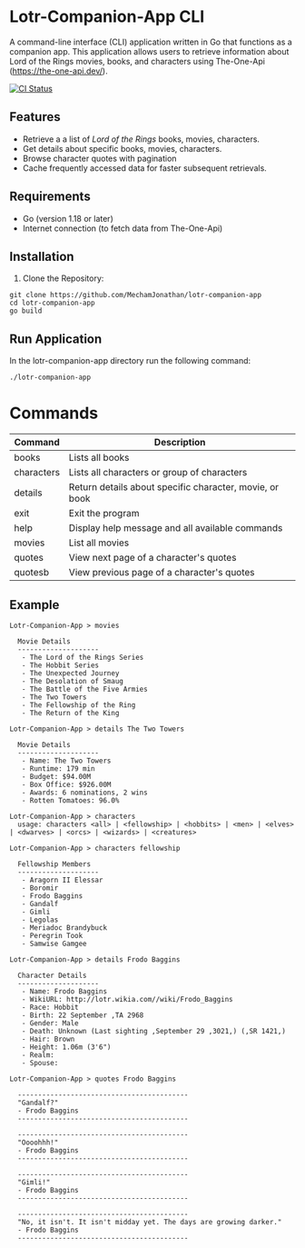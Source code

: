 # Lotr-Companion-App CLI
A command-line interface (CLI) application written in Go that functions as a companion app. This application allows users to retrieve information about Lord of the Rings movies, books, and characters using The-One-Api (https://the-one-api.dev/).

<p>
    <a href="https://github.com/mechamjonathan/lotr-companion-app/workflows"><img src="https://github.com/mechamjonathan/lotr-companion-app/workflows/ci.yml/badge.svg" alt="CI Status"></a>
</p>

## Features 
- Retrieve a a list of _Lord of the Rings_ books, movies, characters.
- Get details about specific books, movies, characters.
- Browse character quotes with pagination
- Cache frequently accessed data for faster subsequent retrievals.

## Requirements
- Go (version 1.18 or later)
- Internet connection (to fetch data from The-One-Api)
  
## Installation 
1. Clone the Repository:
```
git clone https://github.com/MechamJonathan/lotr-companion-app
cd lotr-companion-app
go build
```

## Run Application
In the lotr-companion-app directory run the following command:
```
./lotr-companion-app
```
# Commands

| Command     | Description                                        |
| ----------- | -----------                                        |
| books       | Lists all books                                    |
| characters  | Lists all characters or group of characters        |
| details     | Return details about specific character, movie, or book     |
| exit        | Exit the program                                   |
| help        | Display help message and all available commands    |
| movies      | List all movies                                    |
| quotes      | View next page of a character's quotes             |
| quotesb     | View previous page of a character's quotes         |

## Example
```
Lotr-Companion-App > movies

  Movie Details       
  --------------------
   - The Lord of the Rings Series
   - The Hobbit Series
   - The Unexpected Journey
   - The Desolation of Smaug
   - The Battle of the Five Armies
   - The Two Towers
   - The Fellowship of the Ring
   - The Return of the King

Lotr-Companion-App > details The Two Towers

  Movie Details       
  --------------------
   - Name: The Two Towers
   - Runtime: 179 min
   - Budget: $94.00M
   - Box Office: $926.00M
   - Awards: 6 nominations, 2 wins
   - Rotten Tomatoes: 96.0%

Lotr-Companion-App > characters
  usage: characters <all> | <fellowship> | <hobbits> | <men> | <elves> | <dwarves> | <orcs> | <wizards> | <creatures>

Lotr-Companion-App > characters fellowship

  Fellowship Members  
  --------------------
   - Aragorn II Elessar
   - Boromir
   - Frodo Baggins
   - Gandalf
   - Gimli
   - Legolas
   - Meriadoc Brandybuck
   - Peregrin Took
   - Samwise Gamgee

Lotr-Companion-App > details Frodo Baggins

  Character Details   
  --------------------
   - Name: Frodo Baggins
   - WikiURL: http://lotr.wikia.com//wiki/Frodo_Baggins
   - Race: Hobbit
   - Birth: 22 September ,TA 2968
   - Gender: Male
   - Death: Unknown (Last sighting ,September 29 ,3021,) (,SR 1421,)
   - Hair: Brown
   - Height: 1.06m (3'6")
   - Realm: 
   - Spouse:

Lotr-Companion-App > quotes Frodo Baggins

  ------------------------------------------
  "Gandalf?"
  - Frodo Baggins
  ------------------------------------------
  
  ------------------------------------------
  "Oooohhh!"
  - Frodo Baggins
  ------------------------------------------
  
  ------------------------------------------
  "Gimli!"
  - Frodo Baggins
  ------------------------------------------
  
  ------------------------------------------
  "No, it isn't. It isn't midday yet. The days are growing darker."
  - Frodo Baggins
  ------------------------------------------

```
